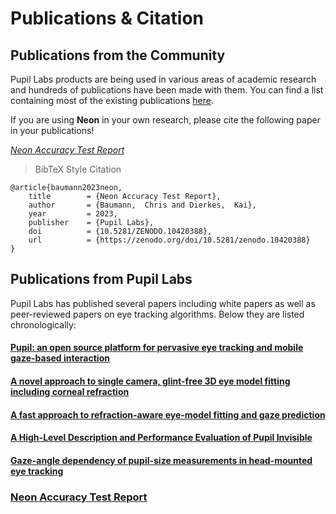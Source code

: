 # Publications & Citation

## Publications from the Community

Pupil Labs products are being used in various areas of academic research and hundreds of publications have been made with them. You can find a list containing most of the existing publications [here](https://pupil-labs.com/publications/).

If you are using **Neon** in your own research, please cite the following paper in your publications!

[_Neon Accuracy Test Report_ ](https://doi.org/10.5281/zenodo.10420388)

> BibTeX Style Citation

```
@article{baumann2023neon,
	title        = {Neon Accuracy Test Report},
	author       = {Baumann,  Chris and Dierkes,  Kai},
	year         = 2023,
	publisher    = {Pupil Labs},
	doi          = {10.5281/ZENODO.10420388},
	url          = {https://zenodo.org/doi/10.5281/zenodo.10420388}
}
```

## Publications from Pupil Labs

Pupil Labs has published several papers including white papers as well as peer-reviewed papers on eye tracking algorithms. Below they are listed chronologically:

#### [Pupil: an open source platform for pervasive eye tracking and mobile gaze-based interaction](https://arxiv.org/pdf/1405.0006)

#### [A novel approach to single camera, glint-free 3D eye model fitting including corneal refraction](https://www.researchgate.net/profile/Kai-Dierkes/publication/325634500_A_novel_approach_to_single_camera_glint-free_3D_eye_model_fitting_including_corneal_refraction/links/5cd42c3fa6fdccc9dd98b24e/A-novel-approach-to-single-camera-glint-free-3D-eye-model-fitting-including-corneal-refraction.pdf)

#### [A fast approach to refraction-aware eye-model fitting and gaze prediction](https://www.researchgate.net/profile/Kai-Dierkes/publication/333490770_A_fast_approach_to_refraction-aware_eye-model_fitting_and_gaze_prediction/links/5d1619cf92851cf44053919f/A-fast-approach-to-refraction-aware-eye-model-fitting-and-gaze-prediction.pdf)

#### [A High-Level Description and Performance Evaluation of Pupil Invisible](https://arxiv.org/pdf/2009.00508)

#### [Gaze-angle dependency of pupil-size measurements in head-mounted eye tracking](https://link.springer.com/article/10.3758/s13428-021-01657-8)

### [Neon Accuracy Test Report](https://zenodo.org/doi/10.5281/zenodo.10420388)
